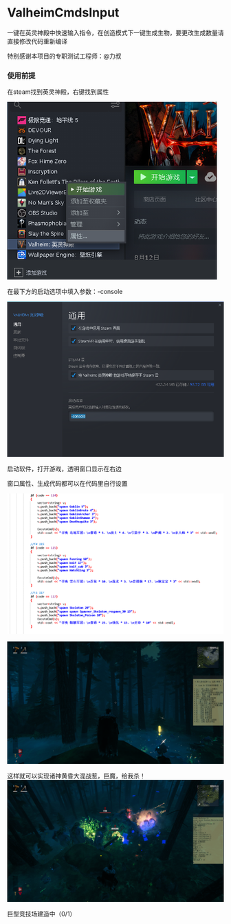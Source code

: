 # ValheimCmdsInput
一键在英灵神殿中快速输入指令，在创造模式下一键生成生物，要更改生成数量请直接修改代码重新编译

特别感谢本项目的专职测试工程师：@力叔

### 使用前提
在steam找到英灵神殿，右键找到属性

![image](https://raw.githubusercontent.com/icecoins/ValheimCmdsInput/main/1.png)

在最下方的启动选项中填入参数：-console

![image](https://raw.githubusercontent.com/icecoins/ValheimCmdsInput/main/2.png)

启动软件，打开游戏，透明窗口显示在右边

窗口属性、生成代码都可以在代码里自行设置

![image](https://raw.githubusercontent.com/icecoins/ValheimCmdsInput/main/5.png)

![image](https://raw.githubusercontent.com/icecoins/ValheimCmdsInput/main/3.png)

这样就可以实现诸神黄昏大混战惹，巨魔，给我杀！
![image](https://raw.githubusercontent.com/icecoins/ValheimCmdsInput/main/4.png)

巨型竞技场建造中（0/1）
